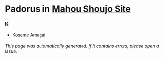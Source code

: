 # Padorus in [Mahou Shoujo Site](https://myanimelist.net/manga/57295/Mahou_Shoujo_Site)

### K
* [Kosame Amagai](https://github.com/shadow578/Project-Padoru/blob/master/table-of-contents/characters/KosameAmagai.md)

###### This page was automatically generated. If it contains errors, please open a Issue.
